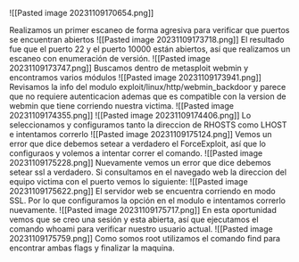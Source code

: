 ![[Pasted image 20231109170654.png]]

Realizamos un primer escaneo de forma agresiva para verificar que puertos se encuentran abiertos
![[Pasted image 20231109173718.png]]
El resultado fue que el puerto 22 y el puerto 10000 están abiertos, así que realizamos un escaneo con enumeración de versión.
![[Pasted image 20231109173747.png]]
Buscamos dentro de metasploit webmin y encontramos varios módulos
![[Pasted image 20231109173941.png]]
Revisamos la info del modulo exploit/linux/http/webmin_backdoor y parece que no requiere autenticacion ademas que es compatible con la version de webmin que tiene corriendo nuestra victima.
![[Pasted image 20231109174355.png]]
![[Pasted image 20231109174406.png]]
Lo seleccionamos y configuramos tanto la direccion de RHOSTS como LHOST e intentamos correrlo
![[Pasted image 20231109175124.png]]
Vemos un error que dice debemos setear a verdadero el ForceExploit, así que lo configuraos y volemos a intentar correr el comando.
![[Pasted image 20231109175228.png]]
Nuevamente vemos un error que dice debemos setear ssl a verdadero.
Si consultamos en el navegado web la direccion del equipo victima con el puerto vemos lo siguiente:
![[Pasted image 20231109175622.png]]
El servidor web se encuentra corriendo en modo SSL.
Por lo que configuramos la opción en el modulo e intentamos correrlo nuevamente.
![[Pasted image 20231109175717.png]]
En esta oportunidad vemos que se creo una sesión y esta abierta, así que ejecutamos el comando whoami para verificar nuestro usuario actual.
![[Pasted image 20231109175759.png]]
Como somos root utilizamos el comando find para encontrar ambas flags y finalizar la maquina.

